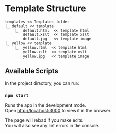 # Template Structure

```
templates << Templates folder
|_ default << template
    |_  default.html  << template html
        default.xslt  << template xslt
        default.jpg   << template image
|_ yellow << template
    |_  yellow.html  << template html
        yellow.xslt  << template xslt
        yellow.jpg   << template image
```



## Available Scripts

In the project directory, you can run:

### `npm start`

Runs the app in the development mode.<br>
Open [http://localhost:3000](http://localhost:3000) to view it in the browser.

The page will reload if you make edits.<br>
You will also see any lint errors in the console.



